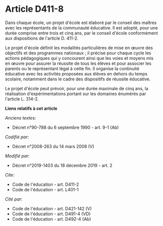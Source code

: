 # Article D411-8

Dans chaque école, un projet d'école est élaboré par le conseil des maîtres avec les représentants de la communauté
éducative. Il est adopté, pour une durée comprise entre trois et cinq ans, par le conseil d'école conformément aux
dispositions de l'article D. 411-2.

Le projet d'école définit les modalités particulières de mise en œuvre des objectifs et des programmes nationaux ; il précise
pour chaque cycle les actions pédagogiques qui y concourent ainsi que les voies et moyens mis en œuvre pour assurer la
réussite de tous les élèves et pour associer les parents ou le représentant légal à cette fin. Il organise la continuité
éducative avec les activités proposées aux élèves en dehors du temps scolaire, notamment dans le cadre des dispositifs de
réussite éducative.

Le projet d'école peut prévoir, pour une durée maximale de cinq ans, la réalisation d'expérimentations portant sur les
domaines énumérés par l'article L. 314-2.

**Liens relatifs à cet article**

_Anciens textes_:

  - Décret n°90-788 du 6 septembre 1990 - art. 9-1 (Ab)

_Codifié par_:

  - Décret n°2008-263 du 14 mars 2008 (V)

_Modifié par_:

  - Décret n°2019-1403 du 18 décembre 2019 - art. 2

_Cite_:

  - Code de l'éducation - art. D411-2
  - Code de l'éducation - art. L401-1

_Cité par_:

  - Code de l'éducation - art. D421-142 (V)
  - Code de l'éducation - art. D491-4 (VD)
  - Code de l'éducation - art. D492-4 (Ab)
